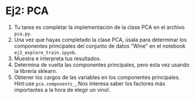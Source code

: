 # Ej2: PCA

1. Tu tarea es completar la implementación de la clase PCA en el archivo `pca.py`.
2. Una vez que hayas completado la clase PCA, úsala para determinar los componentes principales del conjunto de datos "Wine" en el notebook `ej2_explore_train.ipynb`.
3. Muestra e interpreta tus resultados. 
4. Determina de vuelta las componentes principales, pero esta vez usando la librería sklearn.
5. Obtener los cargos de las variables en los componentes principales. Hint:use `pca.components_`, Nos interesa saber los factores más importantes a la hora de elegir un vino!.